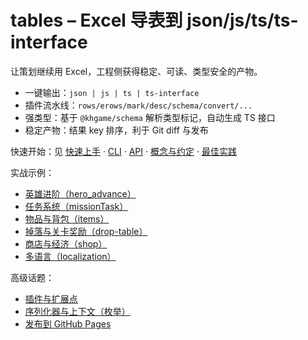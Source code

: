 # tables – Excel 导表到 json/js/ts/ts-interface

让策划继续用 Excel，工程侧获得稳定、可读、类型安全的产物。

- 一键输出：`json | js | ts | ts-interface`
- 插件流水线：`rows/erows/mark/desc/schema/convert/...`
- 强类型：基于 `@khgame/schema` 解析类型标记，自动生成 TS 接口
- 稳定产物：结果 key 排序，利于 Git diff 与发布

快速开始：见 [快速上手](getting-started.md) · [CLI](cli.md) · [API](api.md) · [概念与约定](concepts.md) · [最佳实践](best-practices.md)

实战示例：
- [英雄进阶（hero_advance）](examples/hero-advance.md)
- [任务系统（missionTask）](examples/mission-task.md)
- [物品与背包（items）](examples/items.md)
- [掉落与关卡奖励（drop-table）](examples/drop-table.md)
- [商店与经济（shop）](examples/shop.md)
- [多语言（localization）](examples/localization.md)

高级话题：
- [插件与扩展点](plugins.md)
- [序列化器与上下文（枚举）](serializers.md)
- [发布到 GitHub Pages](how-to-publish.md)

